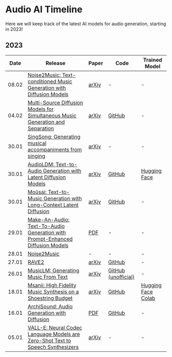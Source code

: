# Audio AI Timeline

Here we will keep track of the latest AI models for audio generation, starting in 2023!

## 2023

| Date  | Release                                                                                                                                                                                      | Paper                                                                                    | Code                                                                          | Trained Model                                                                                                                                                 |
| ----- | -------------------------------------------------------------------------------------------------------------------------------------------------------------------------------------------- | ---------------------------------------------------------------------------------------- | ----------------------------------------------------------------------------- | ------------------------------------------------------------------------------------------------------------------------------------------------------------- |
| 08.02 | [Noise2Music: Text-conditioned Music Generation with Diffusion Models](https://google-research.github.io/noise2music/)                                                                          | [arXiv](https://arxiv.org/abs/2302.03917)                                                   | -                                                                             | -                                                                                                                                                             |
| 04.02 | [Multi-Source Diffusion Models for Simultaneous Music Generation and Separation](https://gladia-research-group.github.io/multi-source-diffusion-models/)                                        | [arXiv](https://arxiv.org/abs/2302.02257)                                                   | [GitHub](https://github.com/gladia-research-group/multi-source-diffusion-models) | -                                                                                                                                                             |
| 30.01 | [SingSong: Generating musical accompaniments from singing](https://storage.googleapis.com/sing-song/index.html)                                                                                 | [arXiv](https://arxiv.org/abs/2301.12662)                                                   | -                                                                             | -                                                                                                                                                             |
| 30.01 | [AudioLDM: Text-to-Audio Generation with Latent Diffusion Models](https://audioldm.github.io/)                                                                                                  | [arXiv](https://arxiv.org/abs/2301.12503)                                                   | [GitHub](https://github.com/haoheliu/AudioLDM)                                   | [Hugging Face](https://huggingface.co/spaces/haoheliu/audioldm-text-to-audio-generation)                                                                         |
| 30.01 | [Moûsai: Text-to-Music Generation with Long-Context Latent Diffusion](https://anonymous0.notion.site/Mo-sai-Text-to-Audio-with-Long-Context-Latent-Diffusion-b43dbc71caf94b5898f9e8de714ab5dc) | [arXiv](https://arxiv.org/abs/2301.11757)                                                   | [GitHub](https://github.com/archinetai/audio-diffusion-pytorch)                  | -                                                                                                                                                             |
| 29.01 | [Make-An-Audio: Text-To-Audio Generation with Prompt-Enhanced Diffusion Models](https://text-to-audio.github.io/)                                                                               | [PDF](https://text-to-audio.github.io/paper.pdf)                                            | -                                                                             | -                                                                                                                                                             |
| 28.01 | [Noise2Music](https://noise2music.github.io/)                                                                                                                                                   | -                                                                                        | -                                                                             | -                                                                                                                                                             |
| 27.01 | [RAVE2](https://twitter.com/antoine_caillon/status/1618959533065535491?s=20&t=jMkPWBFuAH19HI9m5Sklmg)                                                                                           | [arXiv](https://arxiv.org/abs/2111.05011)                                                   | [GitHub](https://github.com/acids-ircam/RAVE)                                    | -                                                                                                                                                             |
| 26.01 | [MusicLM: Generating Music From Text](https://google-research.github.io/seanet/musiclm/examples/)                                                                                               | [arXiv](https://arxiv.org/abs/2301.11325)                                                   | [GitHub (unofficial)](https://github.com/lucidrains/musiclm-pytorch)                                                                             | -                                                                                                                                                             |
| 18.01 | [Msanii: High Fidelity Music Synthesis on a Shoestring Budget](https://kinyugo.github.io/msanii-demo/)                                                                                          | [arXiv](https://arxiv.org/abs/2301.06468)                                                   | [GitHub](https://github.com/Kinyugo/msanii)                                      | [Hugging Face](https://huggingface.co/spaces/kinyugo/msanii) [Colab](https://colab.research.google.com/github/Kinyugo/msanii/blob/main/notebooks/msanii_demo.ipynb) |
| 16.01 | [ArchiSound: Audio Generation with Diffusion](https://flavioschneider.notion.site/Audio-Generation-with-Diffusion-c4f29f39048d4f03a23da13078a44cdb)                                             | [PDF](https://github.com/flavioschneider/master-thesis/raw/main/audio_diffusion_thesis.pdf) | [GitHub](https://github.com/archinetai/audio-diffusion-pytorch)                  | -                                                                                                                                                             |
| 05.01 | [VALL-E: Neural Codec Language Models are Zero-Shot Text to Speech Synthesizers](https://valle-demo.github.io/)                                                                                 | [arXiv](https://arxiv.org/abs/2301.02111)                                                   | -                                                                             | -                                                                                                                                                             |
